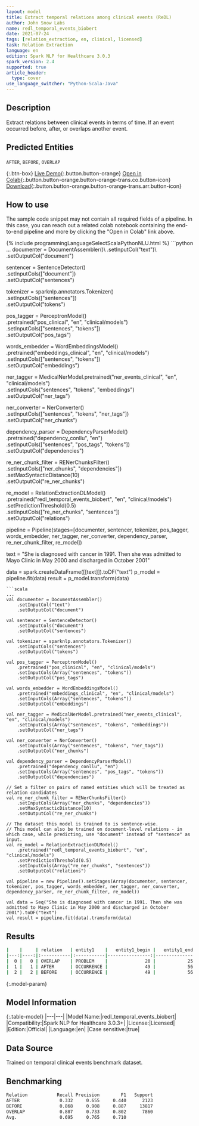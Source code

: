```yaml
---
layout: model
title: Extract temporal relations among clinical events (ReDL)
author: John Snow Labs
name: redl_temporal_events_biobert
date: 2021-07-24
tags: [relation_extraction, en, clinical, licensed]
task: Relation Extraction
language: en
edition: Spark NLP for Healthcare 3.0.3
spark_version: 2.4
supported: true
article_header:
  type: cover
use_language_switcher: "Python-Scala-Java"
---
```


## Description

Extract relations between clinical events in terms of time. If an event occurred before, after, or overlaps another event.

## Predicted Entities

`AFTER`, `BEFORE`, `OVERLAP`

{:.btn-box}
[Live Demo](https://demo.johnsnowlabs.com/healthcare/RE_CLINICAL_EVENTS/){:.button.button-orange}
[Open in Colab](https://colab.research.google.com/github/JohnSnowLabs/spark-nlp-workshop/blob/master/tutorials/Certification_Trainings/Healthcare/10.Clinical_Relation_Extraction.ipynb){:.button.button-orange.button-orange-trans.co.button-icon}
[Download](https://s3.amazonaws.com/auxdata.johnsnowlabs.com/clinical/models/redl_temporal_events_biobert_en_3.0.3_2.4_1627121501681.zip){:.button.button-orange.button-orange-trans.arr.button-icon}

## How to use

The sample code snippet may not contain all required fields of a pipeline. In this case, you can reach out a related colab notebook containing the end-to-end pipeline and more by clicking the "Open in Colab" link above.




<div class="tabs-box" markdown="1">
{% include programmingLanguageSelectScalaPythonNLU.html %}
```python
...
documenter = DocumentAssembler()\
    .setInputCol("text")\
    .setOutputCol("document")

sentencer = SentenceDetector()\
    .setInputCols(["document"])\
    .setOutputCol("sentences")

tokenizer = sparknlp.annotators.Tokenizer()\
    .setInputCols(["sentences"])\
    .setOutputCol("tokens")

pos_tagger = PerceptronModel()\
    .pretrained("pos_clinical", "en", "clinical/models") \
    .setInputCols(["sentences", "tokens"])\
    .setOutputCol("pos_tags")

words_embedder = WordEmbeddingsModel() \
    .pretrained("embeddings_clinical", "en", "clinical/models") \
    .setInputCols(["sentences", "tokens"]) \
    .setOutputCol("embeddings")

ner_tagger = MedicalNerModel.pretrained("ner_events_clinical", "en", "clinical/models")\
    .setInputCols("sentences", "tokens", "embeddings")\
    .setOutputCol("ner_tags") 

ner_converter = NerConverter() \
    .setInputCols(["sentences", "tokens", "ner_tags"]) \
    .setOutputCol("ner_chunks")

dependency_parser = DependencyParserModel() \
    .pretrained("dependency_conllu", "en") \
    .setInputCols(["sentences", "pos_tags", "tokens"]) \
    .setOutputCol("dependencies")

re_ner_chunk_filter = RENerChunksFilter() \
    .setInputCols(["ner_chunks", "dependencies"])\
    .setMaxSyntacticDistance(10)\
    .setOutputCol("re_ner_chunks")

re_model = RelationExtractionDLModel()\
    .pretrained("redl_temporal_events_biobert", "en", "clinical/models") \
    .setPredictionThreshold(0.5)\
    .setInputCols(["re_ner_chunks", "sentences"]) \
    .setOutputCol("relations")

pipeline = Pipeline(stages=[documenter, sentencer, tokenizer, pos_tagger, words_embedder, ner_tagger, ner_converter, dependency_parser, re_ner_chunk_filter, re_model])

text = "She is diagnosed with cancer in 1991. Then she was admitted to Mayo Clinic in May 2000 and discharged in October 2001"

data = spark.createDataFrame([[text]]).toDF("text")
p_model = pipeline.fit(data)
result = p_model.transform(data)
```
```scala
...
val documenter = DocumentAssembler() 
    .setInputCol("text") 
    .setOutputCol("document")

val sentencer = SentenceDetector()
    .setInputCols("document")
    .setOutputCol("sentences")

val tokenizer = sparknlp.annotators.Tokenizer()
    .setInputCols("sentences")
    .setOutputCol("tokens")

val pos_tagger = PerceptronModel()
    .pretrained("pos_clinical", "en", "clinical/models") 
    .setInputCols(Array("sentences", "tokens"))
    .setOutputCol("pos_tags")

val words_embedder = WordEmbeddingsModel()
    .pretrained("embeddings_clinical", "en", "clinical/models")
    .setInputCols(Array("sentences", "tokens"))
    .setOutputCol("embeddings")

val ner_tagger = MedicalNerModel.pretrained("ner_events_clinical", "en", "clinical/models")
    .setInputCols(Array("sentences", "tokens", "embeddings"))
    .setOutputCol("ner_tags") 
    
val ner_converter = NerConverter()
    .setInputCols(Array("sentences", "tokens", "ner_tags"))
    .setOutputCol("ner_chunks")
    
val dependency_parser = DependencyParserModel()
    .pretrained("dependency_conllu", "en")
    .setInputCols(Array("sentences", "pos_tags", "tokens"))
    .setOutputCol("dependencies")

// Set a filter on pairs of named entities which will be treated as relation candidates
val re_ner_chunk_filter = RENerChunksFilter()
    .setInputCols(Array("ner_chunks", "dependencies"))
    .setMaxSyntacticDistance(10)
    .setOutputCol("re_ner_chunks")

// The dataset this model is trained to is sentence-wise. 
// This model can also be trained on document-level relations - in which case, while predicting, use "document" instead of "sentence" as input.
val re_model = RelationExtractionDLModel()
    .pretrained("redl_temporal_events_biobert", "en", "clinical/models")
    .setPredictionThreshold(0.5)
    .setInputCols(Array("re_ner_chunks", "sentences"))
    .setOutputCol("relations")
    
val pipeline = new Pipeline().setStages(Array(documenter, sentencer, tokenizer, pos_tagger, words_embedder, ner_tagger, ner_converter, dependency_parser, re_ner_chunk_filter, re_model))

val data = Seq("She is diagnosed with cancer in 1991. Then she was admitted to Mayo Clinic in May 2000 and discharged in October 2001").toDF("text")
val result = pipeline.fit(data).transform(data)
```
</div>

## Results

```bash
|    |     | relation   | entity1    |   entity1_begin |   entity1_end | chunk1   | entity2       |   entity2_begin |   entity2_end | chunk2      |   confidence |
|---:|----:|:-----------|:-----------|----------------:|--------------:|:---------|:--------------|----------------:|--------------:|:------------|-------------:|
|  0 |   0 | OVERLAP    | PROBLEM    |              20 |            25 | cancer   | DATE          |              30 |            33 | 1991        |     0.868028 |
|  1 |   1 | AFTER      | OCCURRENCE |              49 |            56 | admitted | CLINICAL_DEPT |              61 |            71 | Mayo Clinic |     0.798134 |
|  2 |   2 | BEFORE     | OCCURRENCE |              49 |            56 | admitted | OCCURRENCE    |              89 |            98 | discharged  |     0.63638  |
```

{:.model-param}
## Model Information

{:.table-model}
|---|---|
|Model Name:|redl_temporal_events_biobert|
|Compatibility:|Spark NLP for Healthcare 3.0.3+|
|License:|Licensed|
|Edition:|Official|
|Language:|en|
|Case sensitive:|true|

## Data Source

Trained on temporal clinical events benchmark dataset.

## Benchmarking

```bash
Relation           Recall Precision        F1   Support
AFTER               0.332     0.655     0.440      2123
BEFORE              0.868     0.908     0.887     13817
OVERLAP             0.887     0.733     0.802      7860
Avg.                0.695     0.765     0.710
```
